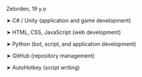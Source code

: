 Zelorden, 19 y.o

➤ C# / Unity (application and game development)

➤ HTML, CSS, JavaScript (web development)

➤ Python (bot, script, and application development)

➤ GitHub (repository management)

➤ AutoHotkey (script writing)
<!---
ZELORDEN/ZELORDEN is a ✨ special ✨ repository because its `README.md` (this file) appears on your GitHub profile.
You can click the Preview link to take a look at your changes.
--->
